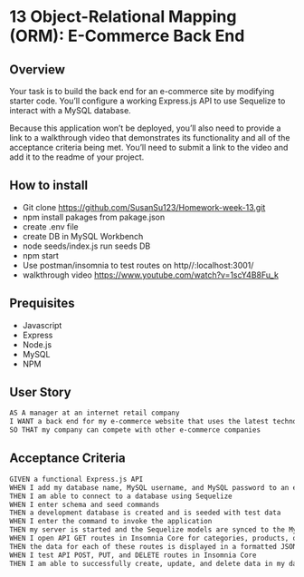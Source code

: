 # 13 Object-Relational Mapping (ORM): E-Commerce Back End

## Overview

Your task is to build the back end for an e-commerce site by modifying starter code. You’ll configure a working Express.js API to use Sequelize to interact with a MySQL database.

Because this application won’t be deployed, you’ll also need to provide a link to a walkthrough video that demonstrates its functionality and all of the acceptance criteria being met. You’ll need to submit a link to the video and add it to the readme of your project.

## How to install

* Git clone https://github.com/SusanSu123/Homework-week-13.git
* npm install pakages from pakage.json
* create .env file
* create DB in MySQL Workbench
* node seeds/index.js run seeds DB
* npm start
* Use postman/insomnia to test routes 
  on http//:localhost:3001/
* walkthrough video https://www.youtube.com/watch?v=1scY4B8Fu_k

## Prequisites

*  Javascript
*  Express
*  Node.js
*  MySQL
*  NPM

## User Story

```md
AS A manager at an internet retail company
I WANT a back end for my e-commerce website that uses the latest technologies
SO THAT my company can compete with other e-commerce companies
```

## Acceptance Criteria

```md
GIVEN a functional Express.js API
WHEN I add my database name, MySQL username, and MySQL password to an environment variable file
THEN I am able to connect to a database using Sequelize
WHEN I enter schema and seed commands
THEN a development database is created and is seeded with test data
WHEN I enter the command to invoke the application
THEN my server is started and the Sequelize models are synced to the MySQL database
WHEN I open API GET routes in Insomnia Core for categories, products, or tags
THEN the data for each of these routes is displayed in a formatted JSON
WHEN I test API POST, PUT, and DELETE routes in Insomnia Core
THEN I am able to successfully create, update, and delete data in my database
```

